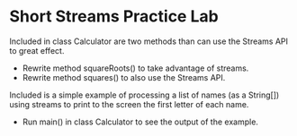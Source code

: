 # Short Streams Practice Lab

Included in class Calculator are two methods than can use the Streams API to great effect.
* Rewrite method squareRoots() to take advantage of streams.
* Rewrite method squares() to also use the Streams API.

Included is a simple example of processing a list of names (as a String[]) using streams to print to the screen the first letter of each name.
* Run main() in class Calculator to see the output of the example.
